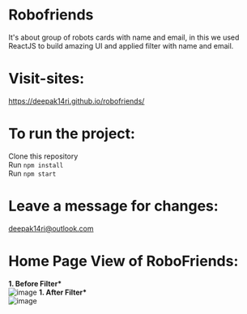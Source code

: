 # Robofriends
It's about group of robots cards with name and email, in this we used ReactJS to build amazing UI and applied filter with name and email.
# Visit-sites:
<a href="https://deepak14ri.github.io/robofriends/">https://deepak14ri.github.io/robofriends/</a>
# To run the project:
Clone this repository<br>
Run `npm install`<br>
Run `npm start`

# Leave a message for changes: 
deepak14ri@outlook.com

# Home Page View of RoboFriends:

<strong>1. Before Filter* </strong><br>
![image](https://user-images.githubusercontent.com/49471265/233820008-aab7cf2e-485e-48fa-9ae6-74b49caf99e2.png)
<strong>1. After Filter* </strong><br>
![image](https://user-images.githubusercontent.com/49471265/233820020-f7a77151-0cac-495f-95f3-6699e1c5dc2c.png)

